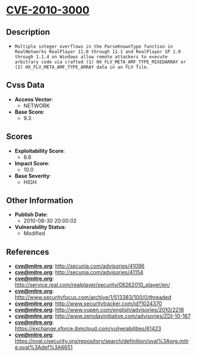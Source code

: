 
# [CVE-2010-3000](http://secunia.com/advisories/41096)

## Description

- `Multiple integer overflows in the ParseKnownType function in RealNetworks RealPlayer 11.0 through 11.1 and RealPlayer SP 1.0 through 1.1.4 on Windows allow remote attackers to execute arbitrary code via crafted (1) HX_FLV_META_AMF_TYPE_MIXEDARRAY or (2) HX_FLV_META_AMF_TYPE_ARRAY data in an FLV file.`

## Cvss Data

- **Access Vector**:
  - NETWORK
- **Base Score**:
  - 9.3

## Scores

- **Exploitability Score**:
  - 8.6
- **Impact Score**:
  - 10.0
- **Base Severity**:
  - HIGH

## Other Information

- **Publish Date**:
  - 2010-08-30 20:00:02
- **Vulnerability Status**:
  - Modified

## References

- **cve@mitre.org**: http://secunia.com/advisories/41096
- **cve@mitre.org**: http://secunia.com/advisories/41154
- **cve@mitre.org**: http://service.real.com/realplayer/security/08262010_player/en/
- **cve@mitre.org**: http://www.securityfocus.com/archive/1/513383/100/0/threaded
- **cve@mitre.org**: http://www.securitytracker.com/id?1024370
- **cve@mitre.org**: http://www.vupen.com/english/advisories/2010/2216
- **cve@mitre.org**: http://www.zerodayinitiative.com/advisories/ZDI-10-167
- **cve@mitre.org**: https://exchange.xforce.ibmcloud.com/vulnerabilities/61423
- **cve@mitre.org**: https://oval.cisecurity.org/repository/search/definition/oval%3Aorg.mitre.oval%3Adef%3A6651
